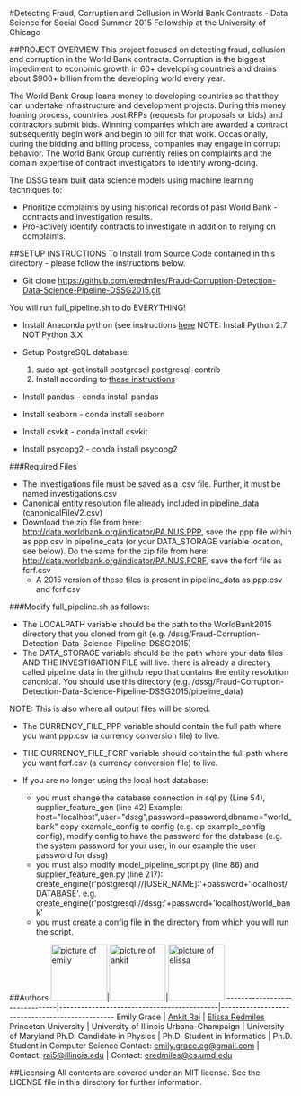 #Detecting Fraud, Corruption and Collusion in World Bank Contracts - Data Science for Social Good Summer 2015 Fellowship at the University of Chicago

##PROJECT OVERVIEW
This project focused on detecting fraud, collusion and corruption in the World Bank contracts. Corruption is the biggest impediment to economic growth in 60+ developing countries and drains about $900+ billion from the developing world every year.

The World Bank Group loans money to developing countries so that they can undertake infrastructure and development projects. During this money loaning process, countries post RFPs (requests for proposals or bids) and contractors submit bids. Winning companies which are awarded a contract subsequently begin work and begin to bill for that work. Occasionally, during the bidding and billing process, companies may engage in corrupt behavior. The World Bank Group currently relies on complaints  and the domain expertise of contract investigators to identify wrong-doing. 

The DSSG team built data science models using machine learning techniques to:
- Prioritize complaints by using historical records of past World Bank - contracts and investigation results.
- Pro-actively identify contracts to investigate in addition to relying on complaints.

##SETUP INSTRUCTIONS
To Install from Source Code contained in this directory - please follow the instructions below.

- Git clone https://github.com/eredmiles/Fraud-Corruption-Detection-Data-Science-Pipeline-DSSG2015.git

You will run full_pipeline.sh to do EVERYTHING!

- Install Anaconda python (see instructions [here](http://docs.continuum.io/anaconda/install#linux-install)
NOTE: Install Python 2.7 NOT Python 3.X
- Setup PostgreSQL database:
	1. sudo apt-get install postgresql postgresql-contrib
	2. Install according to [these instructions](https://help.ubuntu.com/community/PostgreSQL#Alternative_Server_Setup)

- Install pandas - conda install pandas
- Install seaborn - conda install seaborn
- Install csvkit - conda install csvkit
- Install psycopg2 - conda install psycopg2

###Required Files
- The investigations file must be saved as a .csv file. Further, it must be named investigations.csv
- Canonical entity resolution file already included in pipeline_data (canonicalFileV2.csv)
- Download the zip file from here: http://data.worldbank.org/indicator/PA.NUS.PPP, save the ppp file within as ppp.csv in pipeline_data (or your DATA_STORAGE variable location, see below). Do the same for the zip file from here: http://data.worldbank.org/indicator/PA.NUS.FCRF, save the fcrf file as fcrf.csv
    - A 2015 version of these files is present in pipeline_data as ppp.csv and fcrf.csv


###Modify full_pipeline.sh as follows:
- The LOCALPATH variable should be the path to the WorldBank2015 directory that you cloned from git (e.g. /dssg/Fraud-Corruption-Detection-Data-Science-Pipeline-DSSG2015)
- The DATA_STORAGE variable should be the path where your data files AND THE INVESTIGATION FILE will live. there is already a directory called pipeline data in the github repo that contains the entity resolution canonical. You should use this directory (e.g. /dssg/Fraud-Corruption-Detection-Data-Science-Pipeline-DSSG2015/pipeline_data)

NOTE: This is also where all output files will be stored.
- The CURRENCY_FILE_PPP variable should contain the full path where you want ppp.csv (a currency conversion file) to live.
- THE CURRENCY_FILE_FCRF variable should contain the full path where you want fcrf.csv (a currency conversion file) to live.

- If you are no longer using the local host database:
    - you must change the database connection in sql.py (Line 54), supplier_feature_gen (line 42)
   Example:    host="localhost",user="dssg",password=password,dbname="world_bank"
   copy example_config to config (e.g. cp example_config config), modify config to have the password for the database (e.g. the system password for your user, in our example the user password for dssg)
    - you must also modify model_pipeline_script.py (line 86) and supplier_feature_gen.py (line 217): create_engine(r'postgresql://[USER_NAME]:'+password+'localhost/DATABASE'. e.g. create_engine(r'postgresql://dssg:'+password+'localhost/world_bank'
    - you must create a config file in the directory from which you will run the script.

##Authors
<img src="http://dssg.io/img/people/Grace.jpg" alt="picture of emily" height="100px" width="100px"/>|<img src="http://dssg.io/img/people/Rai.jpg" alt="picture of ankit"  height="100px" width="100px"/>|<img src="http://dssg.io/img/people/Redmiles.png" alt="picture of elissa"  height="100px" width="100px"/>
-------------------------------|--------------------------------------------|------------------------------------------------
Emily Grace | [Ankit Rai](https://www.linkedin.com/pub/ankit-rai/14/836/116) | [Elissa Redmiles](https://cs.umd.edu/~eredmiles)
Princeton University | University of Illinois Urbana-Champaign | University of Maryland
Ph.D. Candidate in Physics | Ph.D. Student in Informatics | Ph.D. Student in Computer Science
Contact: emily.grace.eg@gmail.com | Contact: rai5@illinois.edu | Contact: eredmiles@cs.umd.edu

##Licensing
All contents are covered under an MIT license. See the LICENSE file in this directory for further information.
